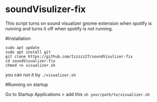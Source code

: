 # soundVisulizer-fix
This script turns on sound visualizer gnome extension when spotify is running and turns it off when spotify is not running.

#Installation
```
sudo apt update
sudo apt install git
git clone https://github.com/Izzzzz27/soundVisulizer-fix
cd soundVisualizer-fix
chmod +x visualizer.sh
```
you can run it by ```./visualizer.sh```

#Running on startup

Go to Startup Applications > add this ```sh your/path/to/visualizer.sh```
